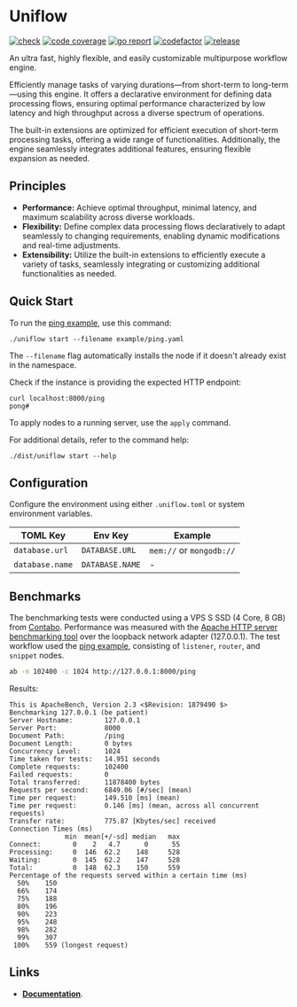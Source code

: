 # Uniflow

[![check][repo_check_img]][repo_check_url]
[![code coverage][go_code_coverage_img]][go_code_coverage_url]
[![go report][go_report_img]][go_report_url]
[![codefactor][repo_codefactor_img]][repo_codefactor_url]
[![release][repo_releases_img]][repo_releases_url]

An ultra fast, highly flexible, and easily customizable multipurpose workflow engine.

Efficiently manage tasks of varying durations—from short-term to long-term—using this engine. It offers a declarative environment for defining data processing flows, ensuring optimal performance characterized by low latency and high throughput across a diverse spectrum of operations.

The built-in extensions are optimized for efficient execution of short-term processing tasks, offering a wide range of functionalities. Additionally, the engine seamlessly integrates additional features, ensuring flexible expansion as needed.

## Principles

- **Performance:** Achieve optimal throughput, minimal latency, and maximum scalability across diverse workloads.
- **Flexibility:** Define complex data processing flows declaratively to adapt seamlessly to changing requirements, enabling dynamic modifications and real-time adjustments.
- **Extensibility:** Utilize the built-in extensions to efficiently execute a variety of tasks, seamlessly integrating or customizing additional functionalities as needed.

## Quick Start

To run the [ping example](/examples/ping.yaml), use this command:

```shell
./uniflow start --filename example/ping.yaml
```

The `--filename` flag automatically installs the node if it doesn't already exist in the namespace.

Check if the instance is providing the expected HTTP endpoint:

```shell
curl localhost:8000/ping
pong#
```

To apply nodes to a running server, use the `apply` command.

For additional details, refer to the command help:

```shell
./dist/uniflow start --help
```

## Configuration

Configure the environment using either `.uniflow.toml` or system environment variables.

| TOML Key         | Env Key          | Example               |
|------------------|------------------|-----------------------|
| `database.url`   | `DATABASE.URL`   | `mem://` or `mongodb://` |
| `database.name`  | `DATABASE.NAME`  | -                     |

## Benchmarks

The benchmarking tests were conducted using a VPS S SSD (4 Core, 8 GB) from [Contabo](https://contabo.com/). Performance was measured with the [Apache HTTP server benchmarking tool](https://httpd.apache.org/docs/2.4/programs/ab.html) over the loopback network adapter (127.0.0.1). The test workflow used the [ping example](/examples/ping.yaml), consisting of `listener`, `router`, and `snippet` nodes.

```sh
ab -n 102400 -c 1024 http://127.0.0.1:8000/ping
```

Results:

```
This is ApacheBench, Version 2.3 <$Revision: 1879490 $>
Benchmarking 127.0.0.1 (be patient)
Server Hostname:        127.0.0.1
Server Port:            8000
Document Path:          /ping
Document Length:        0 bytes
Concurrency Level:      1024
Time taken for tests:   14.951 seconds
Complete requests:      102400
Failed requests:        0
Total transferred:      11878400 bytes
Requests per second:    6849.06 [#/sec] (mean)
Time per request:       149.510 [ms] (mean)
Time per request:       0.146 [ms] (mean, across all concurrent requests)
Transfer rate:          775.87 [Kbytes/sec] received
Connection Times (ms)
              min  mean[+/-sd] median   max
Connect:        0    2   4.7      0      55
Processing:     0  146  62.2    148     528
Waiting:        0  145  62.2    147     528
Total:          0  148  62.3    150     559
Percentage of the requests served within a certain time (ms)
  50%    150
  66%    174
  75%    188
  80%    196
  90%    223
  95%    248
  98%    282
  99%    307
 100%    559 (longest request)
```

## Links

- [**Documentation**](/docs).

<!-- Go -->

[go_download_url]: https://golang.org/dl/
[go_version_img]: https://img.shields.io/badge/Go-1.21+-00ADD8?style=for-the-badge&logo=go
[go_code_coverage_img]: https://codecov.io/gh/siyul-park/uniflow/graph/badge.svg?token=quEl9AbBcW
[go_code_coverage_url]: https://codecov.io/gh/siyul-park/uniflow
[go_report_img]: https://goreportcard.com/badge/github.com/siyul-park/uniflow
[go_report_url]: https://goreportcard.com/report/github.com/siyul-park/uniflow

<!-- Repository -->

[repo_url]: https://github.com/siyul-park/uniflow
[repo_issues_url]: https://github.com/siyul-park/uniflow/issues
[repo_pull_request_url]: https://github.com/siyul-park/uniflow/pulls
[repo_discussions_url]: https://github.com/siyul-park/uniflow/discussions
[repo_releases_img]: https://img.shields.io/github/release/siyul-park/uniflow.svg
[repo_releases_url]: https://github.com/siyul-park/uniflow/releases
[repo_wiki_url]: https://github.com/siyul-park/uniflow/wiki
[repo_wiki_img]: https://img.shields.io/badge/docs-wiki_page-blue?style=for-the-badge&logo=none
[repo_wiki_faq_url]: https://github.com/siyul-park/uniflow/wiki/FAQ
[repo_check_img]: https://github.com/siyul-park/uniflow/actions/workflows/check.yml/badge.svg
[repo_check_url]: https://github.com/siyul-park/uniflow/actions/workflows/check.yml
[repo_codefactor_img]: https://www.codefactor.io/repository/github/siyul-park/uniflow/badge
[repo_codefactor_url]: https://www.codefactor.io/repository/github/siyul-park/uniflow
